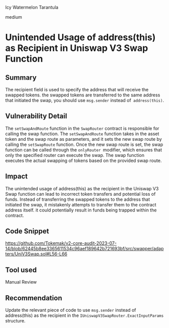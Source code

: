 Icy Watermelon Tarantula

medium

# Unintended Usage of address(this) as Recipient in Uniswap V3 Swap Function
## Summary
 The recipient field is used to specify the  address that will receive the swapped tokens.  the swapped tokens are transferred to the same address that initiated the swap, you should use `msg.sender` instead of` address(this)`.

## Vulnerability Detail
The `setSwapAndRoute` function in the `SwapRouter` contract is responsible for calling the swap function. The `setSwapAndRoute` function takes in the asset token and the swap route as parameters, and it sets the new swap route by calling the `setSwapRoute` function.
Once the new swap route is set, the swap function can be called through the `onlyRouter `modifier, which ensures that only the specified router can execute the swap. The swap function executes the actual swapping of tokens based on the provided swap route.
## Impact
The unintended usage of address(this) as the recipient in the Uniswap V3 Swap function can lead to incorrect token transfers and potential loss of funds. Instead of transferring the swapped tokens to the address that initiated the swap, it mistakenly attempts to transfer them to the contract address itself.
it could potentially result in funds being trapped within the contract.
## Code Snippet
https://github.com/Tokemak/v2-core-audit-2023-07-14/blob/62445b8ee3365611534c96aef189642b721693bf/src/swapper/adapters/UniV3Swap.sol#L56-L66
## Tool used

Manual Review

## Recommendation
Update the relevant piece of code to use `msg.sender` instead of address(this) as the recipient in the `IUniswapV3SwapRouter.ExactInputParams` structure.
